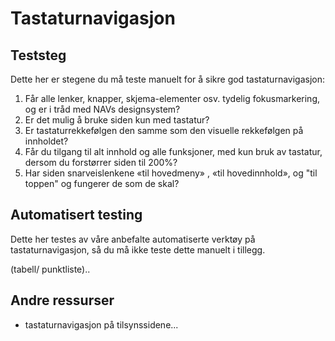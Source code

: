 # Tastaturnavigasjon

## Teststeg
Dette her er stegene du må teste manuelt for å sikre god tastaturnavigasjon:

1. Får alle lenker, knapper, skjema-elementer osv. tydelig fokusmarkering, og er i tråd med NAVs designsystem?
2. Er det mulig å bruke siden kun med tastatur?  
3. Er tastaturrekkefølgen den samme som den visuelle rekkefølgen på innholdet? 
4. Får du tilgang til alt innhold og alle funksjoner, med kun bruk av tastatur, dersom du forstørrer siden til 200%? 
5. Har siden snarveislenkene «til hovedmeny» , «til hovedinnhold», og "til toppen" og fungerer de som de skal?  

## Automatisert testing
Dette her testes av våre anbefalte automatiserte verktøy på tastaturnavigasjon, så du må ikke teste dette manuelt i tillegg.

(tabell/ punktliste)..

## Andre ressurser
- tastaturnavigasjon på tilsynssidene...
